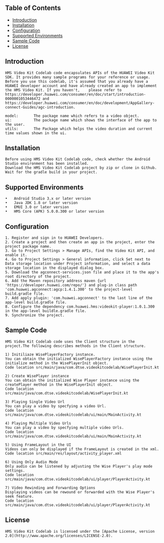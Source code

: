 ## Table of Contents

 * [Introduction](#introduction)
 * [Installation](#installation)
 * [Configuration ](#configuration )
 * [Supported Environments](#supported-environments)
 * [Sample Code](#Sample-Code)
 * [License](#license)
 
 
## Introduction
    HMS Video Kit Codelab code encapsulates APIs of the HUAWEI Video Kit SDK. It provides many sample programs for your reference or usage.
    Before you use this codelab, it's assumed that you already have a HUAWEI developer account and have already created an app to implement the HMS Video Kit. If you haven't,    please refer to https://developer.huawei.com/consumer/en/doc/start/introduction-0000001053446472 and https://developer.huawei.com/consumer/en/doc/development/AppGallery-connect-Guides/agc-introduction.
    
    model:       The package name which refers to a video object.
    ui:          The package name which shows the interface of the app to the user.
    utils:       The Package which helps the video duration and current time values shown in the ui.

## Installation
    Before using HMS Video Kit Codelab code, check whether the Android Studio environment has been installed. 
    Download the HMS Video Kit Codelab project by zip or clone in Github.
    Wait for the gradle build in your project.
    
## Supported Environments
	•	Android Studio 3.x or later version
	•	Java JDK 1.8 or later version
	•	EMUI 3.0 or later version
	•	HMS Core (APK) 5.0.0.300 or later version

## Configuration 
    1. Register and sign in to HUAWEI Developers.
    2. Create a project and then create an app in the project, enter the project package name.
    3. Go to Project Settings > Manage APIs, find the Video Kit API, and enable it.
    4. Go to Project Settings > General information, click Set next to Data storage location under Project information, and select a data storage location in the displayed dialog box.
    5. Download the agconnect-services.json file and place it to the app's root directory of the project.
    6. Add the Maven repository address maven {url 'https://developer.huawei.com/repo/'} and plug-in class path 'com.huawei.agconnect:agcp:1.4.1.300' to the project-level build.gradle file.
    7. Add apply plugin: 'com.huawei.agconnect' to the last line of the app-level build.gradle file.
    8. Configure the dependency com.huawei.hms:videokit-player:1.0.1.300 in the app-level buildle.gradle file.
    9. Synchronize the project.
	
## Sample Code
    HMS Video Kit Codelab code uses the Client structure in the project.The following describes methods in the Client structure.

    1) Initiliaze WisePlayerFactory instance.
    You can obtain the initialized WisePlayerFactory instance using the initialize method in the WisePlayerInit object.
    Code location src/main/java/com.dtse.videokitcodelab/WisePlayerInit.kt
    
    2) Create WisePlayer instance
    You can obtain the initialized Wise Player instance using the createPlayer method in the WisePlayerInit object.
    Code location  src/main/java/com.dtse.videokitcodelab/WisePlayerInit.kt
    
    3) Playing Single Video Url
    You can play a video by specfying a video Url.
    Code location src/main/java/com.dtse.videokitcodelab/ui/main/MainActivity.kt
    
    4) Playing Multiple Video Urls
    You can play a video by specfying multiple video Urls.
    Code location src/main/java/com.dtse.videokitcodelab/ui/main/MainActivity.kt
    
    5) Using FrameLayout in the UI
    Videos can only be displayed if the FrameLayout is created in the xml.
    Code location src/main/res/layout/activity_player.xml
    
    6) Using Only Audio Mode
    Only audio can be listened by adjusting the Wise Player's play mode settings.
    Code location src/main/java/com.dtse.videokitcodelab/ui/player/PlayerActivity.kt
    
    7) Video Rewinding and Forwarding Options
    Displaying videos can be rewound or forwarded with the Wise Player's seek feature.
    Code location src/main/java/com.dtse.videokitcodelab/ui/player/PlayerActivity.kt

##  License
    HMS Video Kit Codelab is licensed under the [Apache License, version 2.0](http://www.apache.org/licenses/LICENSE-2.0).
